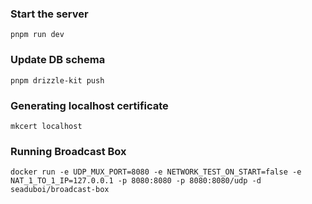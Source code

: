 ### Start the server

```
pnpm run dev
```

### Update DB schema

```
pnpm drizzle-kit push
```

### Generating localhost certificate

```
mkcert localhost
```

### Running Broadcast Box

```
docker run -e UDP_MUX_PORT=8080 -e NETWORK_TEST_ON_START=false -e NAT_1_TO_1_IP=127.0.0.1 -p 8080:8080 -p 8080:8080/udp -d seaduboi/broadcast-box
```
